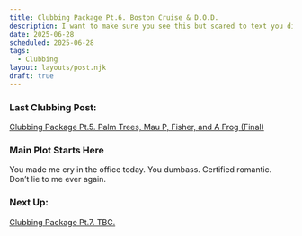 ```yaml
---
title: Clubbing Package Pt.6. Boston Cruise & D.O.D.
description: I want to make sure you see this but scared to text you directly I guess I'm an idiot.
date: 2025-06-28
scheduled: 2025-06-28
tags:
  - Clubbing
layout: layouts/post.njk
draft: true
---
```


<h3>Last Clubbing Post:</h3>
<a href="{{ '/posts/clubbingpackagept5/' | url }}">Clubbing Package Pt.5. Palm Trees, Mau P, Fisher, and A Frog (Final)</a>

<h3>Main Plot Starts Here</h3>

You made me cry in the office today. You dumbass. Certified romantic. Don’t lie to me ever again.

<h3>Next Up:</h3>
<a href="{{ '/posts/clubbingpackagept7/' | url }}">Clubbing Package Pt.7. TBC.</a>

